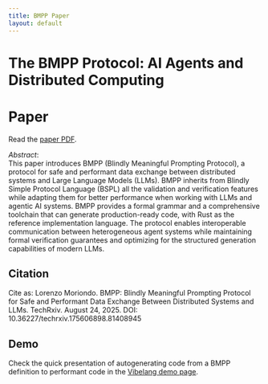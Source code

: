 ```yaml
---
title: BMPP Paper
layout: default
---
```



# The BMPP Protocol: AI Agents and Distributed Computing

# Paper

Read the [paper PDF](https://github.com/Mec-iS/bmpp-paper).

_Abstract_:  
This paper introduces BMPP (Blindly Meaningful Prompting Protocol), a protocol for safe and performant data exchange between distributed systems and Large Language Models (LLMs). BMPP inherits from Blindly Simple Protocol Language (BSPL) all the validation and verification features while adapting them for better performance when working with LLMs and agentic AI systems. BMPP provides a formal grammar and a comprehensive toolchain that can generate production-ready code, with Rust as the reference implementation language. The protocol enables interoperable communication between heterogeneous agent systems while maintaining formal verification guarantees and optimizing for the structured generation capabilities of modern LLMs.

## Citation

Cite as: Lorenzo Moriondo. BMPP: Blindly Meaningful Prompting Protocol for Safe and Performant Data Exchange Between Distributed Systems and LLMs. TechRxiv. August 24, 2025.
DOI: 10.36227/techrxiv.175606898.81408945

## Demo

Check the quick presentation of autogenerating code from a BMPP definition to performant code in the [Vibelang demo page](/bmpp).